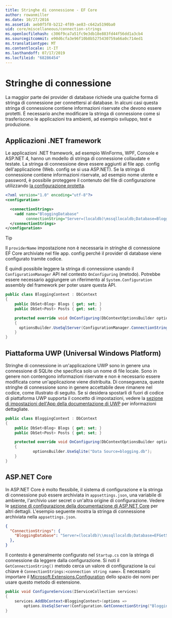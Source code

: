 ```yaml
---
title: Stringhe di connessione - EF Core
author: rowanmiller
ms.date: 10/27/2016
ms.assetid: aeb0f5f8-b212-4f89-ae83-c642a5190ba0
uid: core/miscellaneous/connection-strings
ms.openlocfilehash: c306f9ca7a51fc9e3db18e883fd44f56dd1a3cb4
ms.sourcegitcommit: e90d6cfa3e96f10b8b5275430759a66a0c714ed1
ms.translationtype: MT
ms.contentlocale: it-IT
ms.lasthandoff: 07/17/2019
ms.locfileid: "68286454"
---
```

# <a name="connection-strings"></a>Stringhe di connessione

La maggior parte dei provider di database richiede una qualche forma di stringa di connessione per connettersi al database. In alcuni casi questa stringa di connessione contiene informazioni riservate che devono essere protetti. È necessario anche modificare la stringa di connessione come si trasferiscono le applicazioni tra ambienti, ad esempio sviluppo, test e produzione.

## <a name="net-framework-applications"></a>Applicazioni .NET framework

Le applicazioni .NET framework, ad esempio WinForms, WPF, Console e ASP.NET 4, hanno un modello di stringa di connessione collaudate e testate. La stringa di connessione deve essere aggiunti al file app. config dell'applicazione (Web. config se si usa ASP.NET). Se la stringa di connessione contiene informazioni riservate, ad esempio nome utente e password, è possibile proteggere il contenuto del file di configurazione utilizzando [la configurazione protetta](https://docs.microsoft.com/dotnet/framework/data/adonet/connection-strings-and-configuration-files#encrypting-configuration-file-sections-using-protected-configuration).

``` xml
<?xml version="1.0" encoding="utf-8"?>
<configuration>

  <connectionStrings>
    <add name="BloggingDatabase"
         connectionString="Server=(localdb)\mssqllocaldb;Database=Blogging;Trusted_Connection=True;" />
  </connectionStrings>
</configuration>
```

> [!TIP]  
> Il `providerName` impostazione non è necessaria in stringhe di connessione EF Core archiviate nel file app. config perché il provider di database viene configurato tramite codice.

È quindi possibile leggere la stringa di connessione usando il `ConfigurationManager` API nel contesto `OnConfiguring` (metodo). Potrebbe essere necessario aggiungere un riferimento al `System.Configuration` assembly del framework per poter usare questa API.

``` csharp
public class BloggingContext : DbContext
{
    public DbSet<Blog> Blogs { get; set; }
    public DbSet<Post> Posts { get; set; }

    protected override void OnConfiguring(DbContextOptionsBuilder optionsBuilder)
    {
      optionsBuilder.UseSqlServer(ConfigurationManager.ConnectionStrings["BloggingDatabase"].ConnectionString);
    }
}
```

## <a name="universal-windows-platform-uwp"></a>Piattaforma UWP (Universal Windows Platform)

Stringhe di connessione in un'applicazione UWP sono in genere una connessione di SQLite che specifica solo un nome di file locale. Sono in genere non contengono informazioni riservate e non è necessario essere modificata come un'applicazione viene distribuita. Di conseguenza, queste stringhe di connessione sono in genere accettabile deve rimanere nel codice, come illustrato di seguito. Se si desidera spostarli di fuori di codice di piattaforma UWP supporta il concetto di impostazioni, vedere la [sezione di impostazioni dell'App della documentazione di UWP](https://docs.microsoft.com/windows/uwp/app-settings/store-and-retrieve-app-data) per informazioni dettagliate.

``` csharp
public class BloggingContext : DbContext
{
    public DbSet<Blog> Blogs { get; set; }
    public DbSet<Post> Posts { get; set; }

    protected override void OnConfiguring(DbContextOptionsBuilder optionsBuilder)
    {
            optionsBuilder.UseSqlite("Data Source=blogging.db");
    }
}
```

## <a name="aspnet-core"></a>ASP.NET Core

In ASP.NET Core è molto flessibile, il sistema di configurazione e la stringa di connessione può essere archiviata in `appsettings.json`, una variabile di ambiente, l'archivio user secret o un'altra origine di configurazione. Vedere le [sezione di configurazione della documentazione di ASP.NET Core](https://docs.asp.net/en/latest/fundamentals/configuration.html) per altri dettagli. L'esempio seguente mostra la stringa di connessione archiviata nella `appsettings.json`.

``` json
{
  "ConnectionStrings": {
    "BloggingDatabase": "Server=(localdb)\\mssqllocaldb;Database=EFGetStarted.ConsoleApp.NewDb;Trusted_Connection=True;"
  },
}
```

Il contesto è generalmente configurato nel `Startup.cs` con la stringa di connessione da leggere dalla configurazione. Si noti il `GetConnectionString()` metodo cerca un valore di configurazione la cui chiave è `ConnectionStrings:<connection string name>`. È necessario importare il [Microsoft.Extensions.Configuration](https://docs.microsoft.com/dotnet/api/microsoft.extensions.configuration) dello spazio dei nomi per usare questo metodo di estensione.

``` csharp
public void ConfigureServices(IServiceCollection services)
{
    services.AddDbContext<BloggingContext>(options =>
        options.UseSqlServer(Configuration.GetConnectionString("BloggingDatabase")));
}
```
